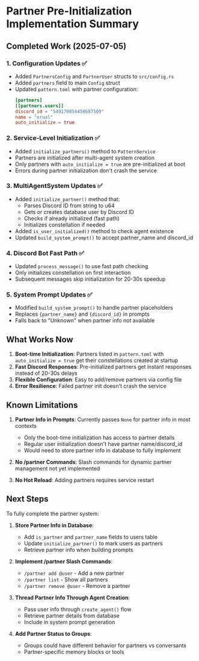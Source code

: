 # Partner Pre-Initialization Implementation Summary

## Completed Work (2025-07-05)

### 1. Configuration Updates ✅
- Added `PartnersConfig` and `PartnerUser` structs to `src/config.rs`
- Added `partners` field to main `Config` struct
- Updated `pattern.toml` with partner configuration:
  ```toml
  [partners]
  [[partners.users]]
  discord_id = "549170854458687509"
  name = "orual"
  auto_initialize = true
  ```

### 2. Service-Level Initialization ✅
- Added `initialize_partners()` method to `PatternService`
- Partners are initialized after multi-agent system creation
- Only partners with `auto_initialize = true` are pre-initialized at boot
- Errors during partner initialization don't crash the service

### 3. MultiAgentSystem Updates ✅
- Added `initialize_partner()` method that:
  - Parses Discord ID from string to u64
  - Gets or creates database user by Discord ID
  - Checks if already initialized (fast path)
  - Initializes constellation if needed
- Added `is_user_initialized()` method to check agent existence
- Updated `build_system_prompt()` to accept partner_name and discord_id

### 4. Discord Bot Fast Path ✅
- Updated `process_message()` to use fast path checking
- Only initializes constellation on first interaction
- Subsequent messages skip initialization for 20-30s speedup

### 5. System Prompt Updates ✅
- Modified `build_system_prompt()` to handle partner placeholders
- Replaces `{partner_name}` and `{discord_id}` in prompts
- Falls back to "Unknown" when partner info not available

## What Works Now

1. **Boot-time Initialization**: Partners listed in `pattern.toml` with `auto_initialize = true` get their constellations created at startup
2. **Fast Discord Responses**: Pre-initialized partners get instant responses instead of 20-30s delays
3. **Flexible Configuration**: Easy to add/remove partners via config file
4. **Error Resilience**: Failed partner init doesn't crash the service

## Known Limitations

1. **Partner Info in Prompts**: Currently passes `None` for partner info in most contexts
   - Only the boot-time initialization has access to partner details
   - Regular user initialization doesn't have partner name/discord_id
   - Would need to store partner info in database to fully implement

2. **No /partner Commands**: Slash commands for dynamic partner management not yet implemented

3. **No Hot Reload**: Adding partners requires service restart

## Next Steps

To fully complete the partner system:

1. **Store Partner Info in Database**:
   - Add `is_partner` and `partner_name` fields to users table
   - Update `initialize_partner()` to mark users as partners
   - Retrieve partner info when building prompts

2. **Implement /partner Slash Commands**:
   - `/partner add @user` - Add a new partner
   - `/partner list` - Show all partners
   - `/partner remove @user` - Remove a partner

3. **Thread Partner Info Through Agent Creation**:
   - Pass user info through `create_agent()` flow
   - Retrieve partner details from database
   - Include in system prompt generation

4. **Add Partner Status to Groups**:
   - Groups could have different behavior for partners vs conversants
   - Partner-specific memory blocks or tools